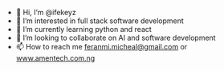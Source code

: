 - 👋 Hi, I’m @ifekeyz
- 👀 I’m interested in full stack software development
- 🌱 I’m currently learning python and react
- 💞️ I’m looking to collaborate on AI and software development
- 📫 How to reach me feranmi.micheal@gmail.com or www.amentech.com.ng

<!---
ifekeyz/ifekeyz is a ✨ special ✨ repository because its `README.md` (this file) appears on your GitHub profile.
You can click the Preview link to take a look at your changes.
--->
